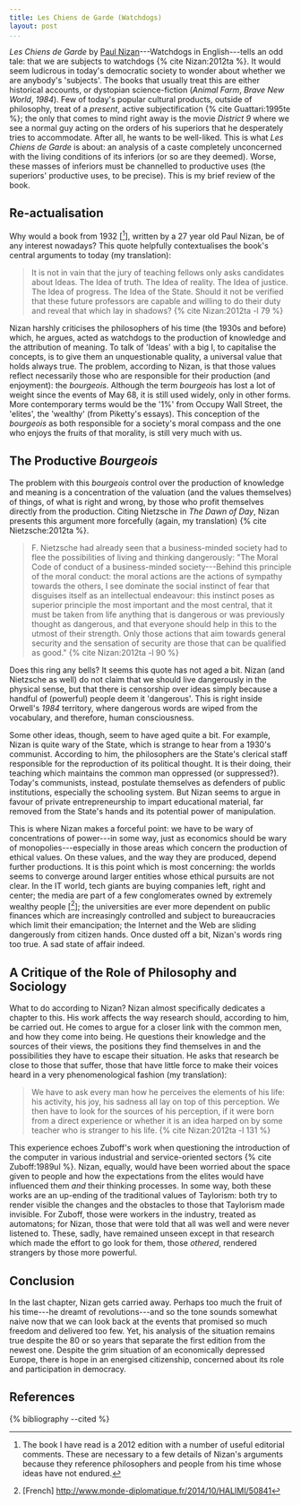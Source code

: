 ```yaml
---
title: Les Chiens de Garde (Watchdogs)
layout: post
...
```


_Les Chiens de Garde_ by [Paul Nizan](https://en.wikipedia.org/wiki/Paul_Nizan)---Watchdogs in English---tells an odd tale: that we are subjects to watchdogs {% cite Nizan:2012ta %}. It would seem ludicrous in today's democratic society to wonder about whether we are anybody's 'subjects'. The books that usually treat this are either historical accounts, or dystopian science-fiction (_Animal Farm_, _Brave New World_, _1984_). Few of today's popular cultural products, outside of philosophy, treat of a _present_, active subjectification {% cite Guattari:1995te %}; the only that comes to mind right away is the movie _District 9_ where we see a normal guy acting on the orders of his superiors that he desperately tries to accommodate. After all, he wants to be well-liked. This is what _Les Chiens de Garde_ is about: an analysis of a caste completely unconcerned with the living conditions of its inferiors (or so are they deemed). Worse, these masses of inferiors must be channelled to productive uses (the superiors' productive uses, to be precise). This is my brief review of the book. 

## Re-actualisation

Why would a book from 1932 [[^book]], written by a 27 year old Paul Nizan, be of any interest nowadays? This quote helpfully contextualises the book's central arguments to today (my translation):

> It is not in vain that the jury of teaching fellows only asks candidates about Ideas. The Idea of truth. The Idea of reality. The Idea of justice. The Idea of progress. The Idea of the State. Should it not be verified that these future professors are capable and willing to do their duty and reveal that which lay in shadows?
{% cite Nizan:2012ta -l 79 %}

Nizan harshly criticises the philosophers of his time (the 1930s and before) which, he argues, acted as watchdogs to the production of knowledge and the attribution of meaning. To talk of 'Ideas' with a big I, to capitalise the concepts, is to give them an unquestionable quality, a universal value that holds always true. The problem, according to Nizan, is that those values reflect necessarily those who are responsible for their production (and enjoyment): the _bourgeois_. Although the term _bourgeois_ has lost a lot of weight since the events of May 68, it is still used widely, only in other forms. More contemporary terms would be the '1%' from Occupy Wall Street, the 'elites', the 'wealthy' (from Piketty's essays). This conception of the _bourgeois_ as both responsible for a society's moral compass and the one who enjoys the fruits of that morality, is still very much with us. 

## The Productive _Bourgeois_

The problem with this _bourgeois_ control over the production of knowledge and meaning is a concentration of the valuation (and the values themselves) of things, of what is right and wrong, by those who profit themselves directly from the production. Citing Nietzsche in _The Dawn of Day_, Nizan presents this argument more forcefully (again, my translation) {% cite Nietzsche:2012ta %}. 

> F. Nietzsche had already seen that a business-minded society had to flee the possibilities of living and thinking dangerously: "The Moral Code of conduct of a business-minded society---Behind this principle of the moral conduct: the moral actions are the actions of sympathy towards the others, I see dominate the social instinct of fear that disguises itself as an intellectual endeavour: this instinct poses as superior principle the most important and the most central, that it must be taken from life anything that is dangerous or was previously thought as dangerous, and that everyone should help in this to the utmost of their strength. Only those actions that aim towards general security and the sensation of security are those that can be qualified as good."
{% cite Nizan:2012ta -l 90 %}

Does this ring any bells? It seems this quote has not aged a bit. Nizan (and Nietzsche as well) do not claim that we should live dangerously in the physical sense, but that there is censorship over ideas simply because a handful of (powerful) people deem it 'dangerous'. This is right inside Orwell's _1984_ territory, where dangerous words are wiped from the vocabulary, and therefore, human consciousness. 

Some other ideas, though, seem to have aged quite a bit. For example, Nizan is quite wary of the State, which is strange to hear from a 1930's communist. According to him, the philosophers are the State's clerical staff responsible for the reproduction of its political thought. It is their doing, their teaching which maintains the common man oppressed (or suppressed?). Today's communists, instead, postulate themselves as defenders of public institutions, especially the schooling system. But Nizan seems to argue in favour of private entrepreneurship to impart educational material, far removed from the State's hands and its potential power of manipulation. 

This is where Nizan makes a forceful point: we have to be wary of concentrations of power---in some way, just as economics should be wary of monopolies---especially in those areas which concern the production of ethical values. On these values, and the way they are produced, depend further productions. It is this point which is most concerning: the worlds seems to converge around larger entities whose ethical pursuits are not clear. In the IT world, tech giants are buying companies left, right and center; the media are part of a few conglomerates owned by extremely wealthy people [[^presse]]; the universities are ever more dependent on public finances which are increasingly controlled and subject to bureaucracies which limit their emancipation; the Internet and the Web are sliding dangerously from citizen hands. Once dusted off a bit, Nizan's words ring too true. A sad state of affair indeed.

## A Critique of the Role of Philosophy and Sociology

What to do according to Nizan?  Nizan almost specifically dedicates a chapter to this. His work affects the way research should, according to him, be carried out. He comes to argue for a closer link with the common men, and how they come into being. He questions their knowledge and the sources of their views, the positions they find themselves in and the possibilities they have to escape their situation. He asks that research be close to those that suffer, those that have little force to make their voices heard in a very phenomenological fashion (my translation):

> We have to ask every man how he perceives the elements of his life: his activity, his joy, his sadness all lay on top of this perception. We then have to look for the sources of his perception, if it were born from a direct experience or whether it is an idea harped on by some teacher who is stranger to his life. 
{% cite Nizan:2012ta -l 131 %}

This experience echoes Zuboff's work when questioning the introduction of the computer in various industrial and service-oriented sectors {% cite Zuboff:1989ul %}. Nizan, equally, would have been worried about the space given to people and how the expectations from the elites would have influenced them *and* their thinking processes. In some way, both these works are an up-ending of the traditional values of Taylorism: both try to render visible the changes and the obstacles to those that Taylorism made invisible. For Zuboff, those were workers in the industry, treated as automatons; for Nizan, those that were told that all was well and were never listened to. These, sadly, have remained unseen except in that research which made the effort to go look for them, those *othered*, rendered strangers by those more powerful. 


## Conclusion

In the last chapter, Nizan gets carried away. Perhaps too much the fruit of his time---he dreamt of revolutions---and so the tone sounds somewhat naive now that we can look back at the events that promised so much freedom and delivered too few. Yet, his analysis of the situation remains true despite the 80 or so years that separate the first edition from the newest one. Despite the grim situation of an economically depressed Europe, there is hope in an energised citizenship, concerned about its role and participation in democracy. 

<!-- 
In some ways, the critique serves as a wakeup call, firstly, from a dependency on irrelevant philosophies so detached of the world of the common man; and secondly, in favour of a grounded engagement of philosophy that could provide realistic answers. 


Some interesting quotes (my translation):

> When the bourgeois ideas were seen as the productions of an eternal reason, when they had lost the staggering character of a historical production, they then got imbued with the greatest chance to survive and resist any assault. 
(Nizan 1932, p. 88)
 -->

## References
{% bibliography --cited %}

[^book]: The book I have read is a 2012 edition with a number of useful editorial comments. These are necessary to a few details of Nizan's arguments because they reference philosophers and people from his time whose ideas have not endured.

<!-- [^wonder]: I wonder what he would have made of the current trend of widespread rising educational fees _and_ a global increase of university graduates (at his time, according to the preface by Serge Halimi, the number of students was dropping alarmingly: 81000 in 1930 and only 76000 between 1935 and 1939 [[^students]]).

[^students]: Quoting Eugen Weber, _La France des années 1930_, Fayard, 1995.  -->

[^presse]: [French] http://www.monde-diplomatique.fr/2014/10/HALIMI/50841

<!-- 
<center><picture><img src="/images/chiens_de_garde.png" alt="Woof" height="500" width="300"></picture></center>
-->